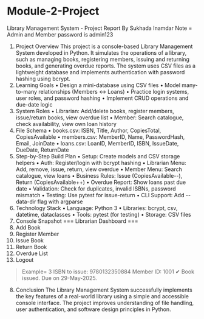 # Module-2-Project
Library Management System - Project Report By Sukhada Inamdar
Note = Admin and Member password is admin123
1. Project Overview
This project is a console-based Library Management System developed in Python. It simulates the operations of a library, such as managing books, registering members, issuing and returning books, and generating overdue reports. The system uses CSV files as a lightweight database and implements authentication with password hashing using bcrypt.
2. Learning Goals
• Design a mini-database using CSV files
• Model many-to-many relationships (Members ↔ Loans)
• Practice login systems, user roles, and password hashing
• Implement CRUD operations and due-date logic
3. System Roles
• Librarian: Add/delete books, register members, issue/return books, view overdue list
• Member: Search catalogue, check availability, view own loan history
4. File Schema
• books.csv: ISBN, Title, Author, CopiesTotal, CopiesAvailable
• members.csv: MemberID, Name, PasswordHash, Email, JoinDate
• loans.csv: LoanID, MemberID, ISBN, IssueDate, DueDate, ReturnDate
5. Step-by-Step Build Plan
• Setup: Create models and CSV storage helpers
• Auth: Register/login with bcrypt hashing
• Librarian Menu: Add, remove, issue, return, view overdue
• Member Menu: Search catalogue, view loans
• Business Rules: Issue (CopiesAvailable--), Return (CopiesAvailable++)
• Overdue Report: Show loans past due date
• Validation: Check for duplicates, invalid ISBNs, password mismatch
• Testing: Use pytest for issue-return
• CLI Support: Add --data-dir flag with argparse
6. Technology Stack
• Language: Python 3
• Libraries: bcrypt, csv, datetime, dataclasses
• Tools: pytest (for testing)
• Storage: CSV files
7. Console Snapshot
=== Librarian Dashboard ===
1. Add Book
2. Register Member
3. Issue Book
4. Return Book
5. Overdue List
6. Logout
> Example=
3
ISBN to issue: 9780132350884
Member ID: 1001
✔ Book issued. Due on 29-May-2025.
8. Conclusion
The Library Management System successfully implements the key features of a real-world library using a simple and accessible console interface. The project improves understanding of file handling, user authentication, and software design principles in Python.
 
